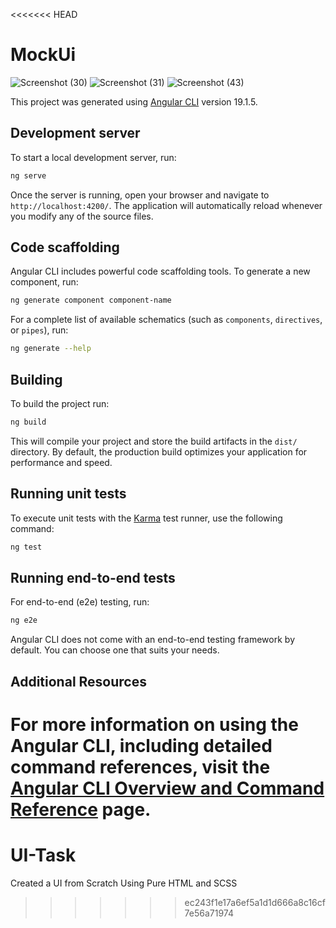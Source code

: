 <<<<<<< HEAD
# MockUi
![Screenshot (30)](https://github.com/user-attachments/assets/50c4e064-1ea7-4ad4-af40-7159aa8e0ed4)
![Screenshot (31)](https://github.com/user-attachments/assets/a0287316-6711-4934-a7e2-fecbd7066a8c)
![Screenshot (43)](https://github.com/user-attachments/assets/16bb8a0c-dbe5-4fe4-9988-24d04d92c93c)

This project was generated using [Angular CLI](https://github.com/angular/angular-cli) version 19.1.5.

## Development server

To start a local development server, run:

```bash
ng serve
```

Once the server is running, open your browser and navigate to `http://localhost:4200/`. The application will automatically reload whenever you modify any of the source files.

## Code scaffolding

Angular CLI includes powerful code scaffolding tools. To generate a new component, run:

```bash
ng generate component component-name
```

For a complete list of available schematics (such as `components`, `directives`, or `pipes`), run:

```bash
ng generate --help
```

## Building

To build the project run:

```bash
ng build
```

This will compile your project and store the build artifacts in the `dist/` directory. By default, the production build optimizes your application for performance and speed.

## Running unit tests

To execute unit tests with the [Karma](https://karma-runner.github.io) test runner, use the following command:

```bash
ng test
```

## Running end-to-end tests

For end-to-end (e2e) testing, run:

```bash
ng e2e
```

Angular CLI does not come with an end-to-end testing framework by default. You can choose one that suits your needs.

## Additional Resources

For more information on using the Angular CLI, including detailed command references, visit the [Angular CLI Overview and Command Reference](https://angular.dev/tools/cli) page.
=======
# UI-Task
Created a UI from Scratch Using Pure HTML and SCSS
>>>>>>> ec243f1e17a6ef5a1d1d666a8c16cf7e56a71974
